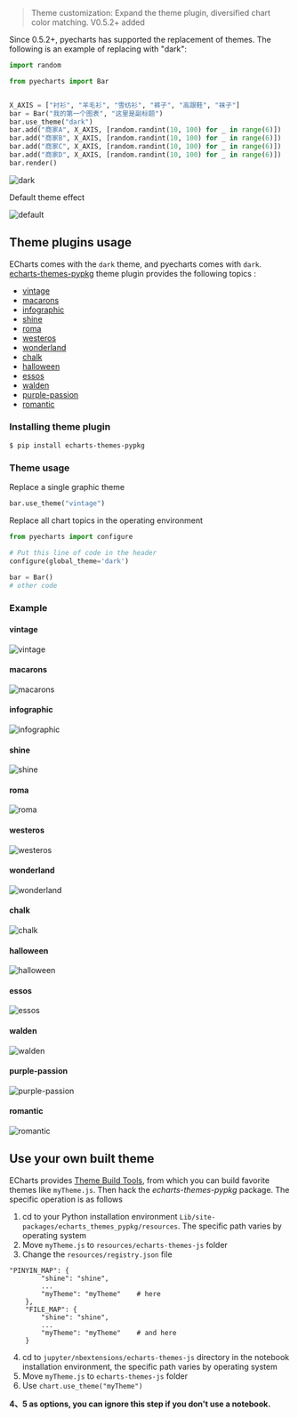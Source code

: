 > Theme customization: Expand the theme plugin, diversified chart color matching. V0.5.2+ added

Since 0.5.2+, pyecharts has supported the replacement of themes. The following is an example of replacing with "dark":

```python
import random

from pyecharts import Bar


X_AXIS = ["衬衫", "羊毛衫", "雪纺衫", "裤子", "高跟鞋", "袜子"]
bar = Bar("我的第一个图表", "这里是副标题")
bar.use_theme("dark")
bar.add("商家A", X_AXIS, [random.randint(10, 100) for _ in range(6)])
bar.add("商家B", X_AXIS, [random.randint(10, 100) for _ in range(6)])
bar.add("商家C", X_AXIS, [random.randint(10, 100) for _ in range(6)])
bar.add("商家D", X_AXIS, [random.randint(10, 100) for _ in range(6)])
bar.render()
```
![dark](https://user-images.githubusercontent.com/19553554/39868563-c136646a-548c-11e8-87c2-dbf7ae85e844.png)

Default theme effect

![default](https://user-images.githubusercontent.com/19553554/39868566-c20b699e-548c-11e8-861f-5a1b063434c3.png)


## Theme plugins usage

ECharts comes with the `dark` theme, and pyecharts comes with `dark`.  
[echarts-themes-pypkg](https://github.com/pyecharts/echarts-themes-pypkg) theme plugin provides the following topics :  

* [vintage](#vintage)
* [macarons](#macarons)
* [infographic](#infographic)
* [shine](#shine)
* [roma](#roma)
* [westeros](#westeros)
* [wonderland](#wonderland)
* [chalk](#chalk)
* [halloween](#halloween)
* [essos](#essos)
* [walden](#walden)
* [purple-passion](#purple-passion)
* [romantic](#romantic)

### Installing theme plugin

```shell
$ pip install echarts-themes-pypkg
```

### Theme usage

Replace a single graphic theme
```python
bar.use_theme("vintage")
```

Replace all chart topics in the operating environment
```python
from pyecharts import configure

# Put this line of code in the header
configure(global_theme='dark')

bar = Bar()
# other code
```

### Example

#### vintage

![vintage](https://user-images.githubusercontent.com/19553554/39868887-1bed3ae0-548e-11e8-99f5-8440ea578080.png)

#### macarons

![macarons](https://user-images.githubusercontent.com/19553554/39868570-c3563a0e-548c-11e8-9795-e0ebea18853f.png)

#### infographic

![infographic](https://user-images.githubusercontent.com/19553554/39868564-c1884dac-548c-11e8-9009-f61162759be3.png)

#### shine

![shine](https://user-images.githubusercontent.com/19553554/39868565-c1c8951a-548c-11e8-8351-2973cce47679.png)

#### roma

![roma](https://user-images.githubusercontent.com/19553554/39868568-c2c7b798-548c-11e8-9de8-3d3ae148f172.png)

#### westeros

![westeros](https://user-images.githubusercontent.com/19553554/43997578-077ff444-9e12-11e8-947b-9b37b279e99f.png)

#### wonderland

![wonderland](https://user-images.githubusercontent.com/19553554/43997583-31b32b8c-9e12-11e8-8f39-4ef027e7a223.png)

#### chalk

![chalk](https://user-images.githubusercontent.com/19553554/43997593-6835b652-9e12-11e8-98ff-1894c4475b5a.png)

#### halloween

![halloween](https://user-images.githubusercontent.com/19553554/43997599-97fcc038-9e12-11e8-878d-0a9a538ad75e.png)

#### essos

![essos](https://user-images.githubusercontent.com/19553554/43997602-c0ce6390-9e12-11e8-94ba-5215b9e2c85b.png)

#### walden

![walden](https://user-images.githubusercontent.com/19553554/43997620-3868a01e-9e13-11e8-84d5-79e998051170.png)

#### purple-passion

![purple-passion](https://user-images.githubusercontent.com/19553554/43997624-56ed56e2-9e13-11e8-95be-8815e1bdf0e5.png)

#### romantic

![romantic](https://user-images.githubusercontent.com/19553554/44029175-eef6f170-9f2e-11e8-82cb-b60a39b28762.png)


## Use your own built theme

ECharts provides [Theme Build Tools](http://echarts.baidu.com/theme-builder/), from which you can build favorite themes like `myTheme.js`. Then hack the *echarts-themes-pypkg* package. The specific operation is as follows

1. cd to your Python installation environment `Lib/site-packages/echarts_themes_pypkg/resources`. The specific path varies by operating system
2. Move `myTheme.js` to `resources/echarts-themes-js` folder
3. Change the `resources/registry.json` file

```
"PINYIN_MAP": {
        "shine": "shine",
        ...
        "myTheme": "myTheme"    # here
    },
    "FILE_MAP": {
        "shine": "shine",
        ...
        "myTheme": "myTheme"    # and here
    }
```
4. cd to `jupyter/nbextensions/echarts-themes-js` directory in the notebook installation environment, the specific path varies by operating system
5. Move `myTheme.js` to `echarts-themes-js` folder
6. Use `chart.use_theme("myTheme")`

**4、5 as options, you can ignore this step if you don't use a notebook.**
